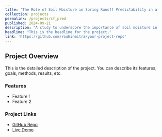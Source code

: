 ```yaml
---
title: "The Role of Soil Moisture in Spring Runoff Predictability in a Warming Climate"
collection: projects
permalink: /projects/sf_pred
published: 2024-09-21
description: "A study to underscore the importance of soil moisture in runoff predictability in the Western US basins"
headline: "This is the headline for the project."
link: 'https://github.com/rouhinmitra/your-project-repo'
---
```


## Project Overview

This is the detailed description of the project. You can describe its features, goals, methods, results, etc.

### Features
- Feature 1
- Feature 2

### Project Links
- [GitHub Repo](https://github.com/rouhinmitra/your-project-repo)
- [Live Demo](https://yourproject.com)
